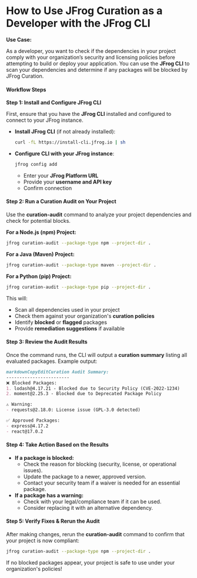 # How to Use JFrog Curation as a Developer with the JFrog CLI

**Use Case:**

As a developer, you want to check if the dependencies in your project comply with your organization’s security and licensing policies before attempting to build or deploy your application. You can use the **JFrog CLI** to scan your dependencies and determine if any packages will be blocked by JFrog Curation.

#### **Workflow Steps**

**Step 1: Install and Configure JFrog CLI**

First, ensure that you have the **JFrog CLI** installed and configured to connect to your JFrog instance.

*   **Install JFrog CLI** (if not already installed):

    ```sh
    curl -fL https://install-cli.jfrog.io | sh
    ```
*   **Configure CLI with your JFrog instance**:

    ```sh
    jfrog config add
    ```

    * Enter your **JFrog Platform URL**
    * Provide your **username and API key**
    * Confirm connection

#### **Step 2: Run a Curation Audit on Your Project**

Use the **curation-audit** command to analyze your project dependencies and check for potential blocks.

**For a Node.js (npm) Project:**

```sh
jfrog curation-audit --package-type npm --project-dir .
```

**For a Java (Maven) Project:**

```sh
jfrog curation-audit --package-type maven --project-dir .
```

**For a Python (pip) Project:**

```sh
jfrog curation-audit --package-type pip --project-dir .
```

This will:

* Scan all dependencies used in your project
* Check them against your organization's **curation policies**
* Identify **blocked** or **flagged** packages
* Provide **remediation suggestions** if available

#### **Step 3: Review the Audit Results**

Once the command runs, the CLI will output a **curation summary** listing all evaluated packages. Example output:

```markdown
markdownCopyEditCuration Audit Summary:
------------------------
❌ Blocked Packages:
1. lodash@4.17.21 - Blocked due to Security Policy (CVE-2022-1234)
2. moment@2.25.3 - Blocked due to Deprecated Package Policy

⚠️ Warning:
- requests@2.18.0: License issue (GPL-3.0 detected)

✅ Approved Packages:
- express@4.17.2
- react@17.0.2
```

#### **Step 4: Take Action Based on the Results**

* **If a package is blocked:**
  * Check the reason for blocking (security, license, or operational issues).
  * Update the package to a newer, approved version.
  * Contact your security team if a waiver is needed for an essential package.
* **If a package has a warning:**
  * Check with your legal/compliance team if it can be used.
  * Consider replacing it with an alternative dependency.

#### **Step 5: Verify Fixes & Rerun the Audit**

After making changes, rerun the **curation-audit** command to confirm that your project is now compliant:

```sh
jfrog curation-audit --package-type npm --project-dir .
```

If no blocked packages appear, your project is safe to use under your organization's policies!
